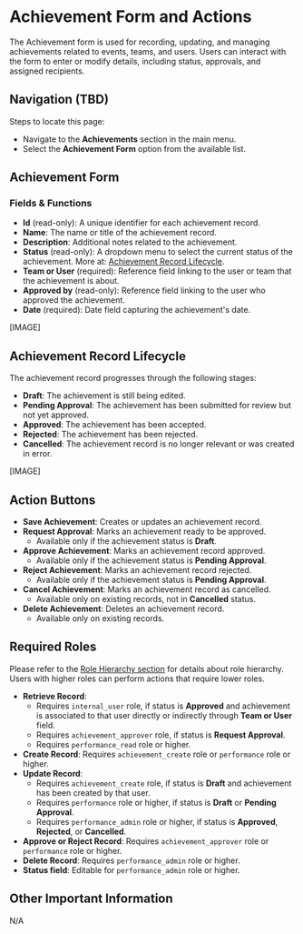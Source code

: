 # Achievement Form and Actions

The Achievement form is used for recording, updating, and managing achievements related to events, teams, and users. Users can interact with the form to enter or modify details, including status, approvals, and assigned recipients.

## Navigation (TBD)

Steps to locate this page:

- Navigate to the **Achievements** section in the main menu.
- Select the **Achievement Form** option from the available list.

## Achievement Form

### Fields & Functions

- **Id** (read-only): A unique identifier for each achievement record.
- **Name**: The name or title of the achievement record.
- **Description**: Additional notes related to the achievement.
- **Status** (read-only): A dropdown menu to select the current status of the achievement. More at: [Achievement Record Lifecycle](#achievement-record-lifecycle).
- **Team or User** (required): Reference field linking to the user or team that the achievement is about.
- **Approved by** (read-only): Reference field linking to the user who approved the achievement.
- **Date** (required): Date field capturing the achievement's date.

[IMAGE]

## Achievement Record Lifecycle

The achievement record progresses through the following stages:

- **Draft**: The achievement is still being edited.
- **Pending Approval**: The achievement has been submitted for review but not yet approved.
- **Approved**: The achievement has been accepted.
- **Rejected**: The achievement has been rejected.
- **Cancelled**: The achievement record is no longer relevant or was created in error.

[IMAGE]

## Action Buttons

- **Save Achievement**: Creates or updates an achievement record.
- **Request Approval**: Marks an achievement ready to be approved.
    - Available only if the achievement status is **Draft**.
- **Approve Achievement**: Marks an achievement record approved.
    - Available only if the achievement status is **Pending Approval**.
- **Reject Achievement**: Marks an achievement record rejected.
    - Available only if the achievement status is **Pending Approval**.
- **Cancel Achievement**: Marks an achievement record as cancelled.
    - Available only on existing records, not in **Cancelled** status.
- **Delete Achievement**: Deletes an achievement record.
    - Available only on existing records.

## Required Roles

Please refer to the [Role Hierarchy section](system-roles) for details about role hierarchy. Users with higher roles can perform actions that require lower roles.

- **Retrieve Record**:
    - Requires `internal_user` role, if status is **Approved** and achievement is associated to that user directly or indirectly through **Team or User** field.
    - Requires `achievement_approver` role, if status is **Request Approval**.
    - Requires `performance_read` role or higher.
- **Create Record**: Requires `achievement_create` role or `performance` role or higher.
- **Update Record**:
    - Requires `achievement_create` role, if status is **Draft** and achievement has been created by that user.
    - Requires `performance` role or higher, if status is **Draft** or **Pending Approval**.
    - Requires `performance_admin` role or higher, if status is **Approved**, **Rejected**, or **Cancelled**.
- **Approve or Reject Record**: Requires `achievement_approver` role or `performance` role or higher.
- **Delete Record**: Requires `performance_admin` role or higher.
- **Status field**: Editable for `performance_admin` role or higher.

## Other Important Information

N/A